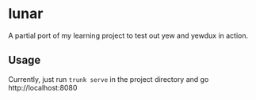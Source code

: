 # lunar

A partial port of my learning project to test out yew and yewdux in action.

## Usage

Currently, just run `trunk serve` in the project directory and go http://localhost:8080
